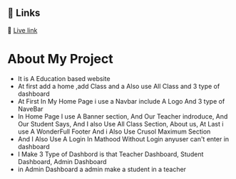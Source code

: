 ## 🔗 Links
🔗 [Live link](https://assingment-12-client-cab4f.web.app/)
# About My Project
- It is A Education based website
- At first add a home ,add Class and a Also use All Class and 3 type of dashboard
- At First In My Home Page i use a Navbar include A Logo And 3 type of NaveBar
- In Home Page I use A Banner section, And Our Teacher indroduce, And Our Student Says, And I also Use All Class Section, About us, At Last i use A WonderFull Footer And i Also Use Crusol Maximum Section
- And I Also Use A Login In Mathood Without Login anyuser can't enter in dashboard
- I Make 3 Type of Dashbord is that Teacher Dashboard, Student Dashboard, Admin Dashboard
- in Admin Dashboard a admin make a student in a teacher    
